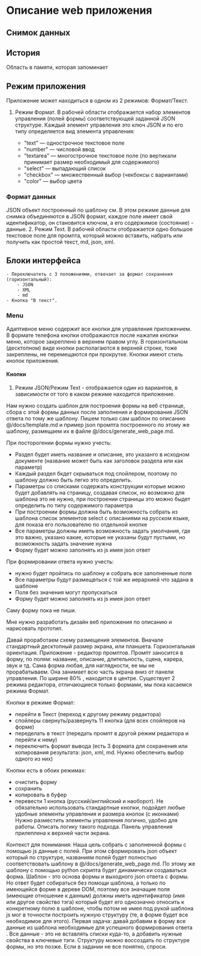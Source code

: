 # Описание web приложения

## Снимок данных

## История
Область в памяти, которая запоминает 
## Режим приложения
Приложение может находиться в одном из 2 режимов: Формат/Текст.
1. Режим Формат. 
В рабочей области отображается набор элементов управления (полей формы) соответствующей заданной JSON структуре. Каждый элемент управления это ключ JSON и по его типу определяется вид элемента управления:

    - "text" — однострочное текстовое поле
    - "number" — числовой ввод
    - "textarea" — многострочное текстовое поле (по вертикали принимает размер необходимый для содержимого)
    - "select" — выпадающий список
    - "checkbox" — множественный выбор (чекбоксы с вариантами)
    - "color" — выбор цвета

### Формат данных
JSON объект построенный по шаблону см. 
В этом режиме данные для снимка объединяются в JSON формат, каждое поле имеет свой идентификатор, он становится ключом, а его содержимое (состояние) - данные.
2. Режим Text. В рабочей области отображается одно большое текстовое поле для промпта, который можно вставить, набрать или получить как простой текст, md, json, xml. 

## Блоки интерфейса
    - Переключатеть с 3 положениями, отвечает за формат сохранения (горизонтальный):
        - JSON
        - XML
        - md
    - Кнопка "В текст". 
### Menu
Адаптивное меню содержит все кнопки для управления приложением. В формате телефона кнопки отображаются после нажатия кнопки меню, которое закреплено в верхнем правом углу. В горизонтальном (десктопном) виде кнопки располагаются в верхней строке, тоже закреплены, не перемещаются при прокрутке. Кнопки имеют стиль кнопок приложения.

#### Кнопки
1. Режим JSON/Режим Text - отображается один из вариантов, в зависимости от того в каком режиме находится приложение.



Нам нужно создать шаблон для построения формы на веб странице, сбора с этой формы данных после заполнения и формирования JSON ответа по тому же шаблону. Пишем только сам шаблон по описанию @/docs/template.md и пример json промпта построенного по этому же шаблону, размещаем их в файле @/docs/generate_web_page.md.

При посторогении формы нужно учесть:
- Раздел будет иметь название и описание, это указанго в исходном документе (название может быть как заголовок раздела или как параметр)
- Каждый раздел бкдет скрываться под спойлером, поэтому по шаблону должно быть легко это определить.
- Параметры со списками содержать конструкции которые можно будет добавлять на страницу, создавая список, но возможно для шаблона это не нужно, при построении страницы это можно быдет определить по типу содержимого параметра
- При построении формы должна быть возможность собрать из шаблона список элементов select  с описаниями на русском языке, для показа его пользователю по отдельной кнопке
- Все параметры должны иметь возможность задать умолчания, где это важно, указано какие, которые не указаны будут пустыми, но возможность задать 
значение нужна
- Форму будет можно заполнять из js имея json ответ

При формировании ответа нужно учесть:
- нужно будет пройтись по шаблону и собрать все заполненные поля
- Все параметры будут размещвться с той же иерархией что задана в шаблоне
- Поля без значения могут пропускаться
- Форму будет можно заполнять из js имея json ответ

Саму форму пока не пиши.



Мне нужно разработать дизайн веб приложения по описанию и нарисовать прототип. 

Давай проработаем схему размещения элементов. 
Вначале стандартный десктопный размер экрана, или планшета. Горизонтальная ориентация. Приложение - редактор промптов. 
Промпт заносится в форму, по полям: название, описание, длительность, сцена, карера, звук и тд. Сама форма любая, для наглядности, ее мы не прорабатываем. Она занимает всю часть экрана вниз от панели управления. По ширине 80% , находится в центре. 
Существует 2 режима редактора, отличающиеся только формами, мы пока касаемся режима Формат.

Кнопки в режиме Формат: 
- перейти в Текст (переход к другому режиму редактора) 
- спойлеры свернуть/развернуть 11 кнопка (для всех спойлеров на форме) 
- переделать в текст (передать промпт в другой режим редактора и перейти к нему) 
- переключить формат вывода (есть 3 формата для сохранения или копирования результата: json, xml, md. Нужно обеспечить выбор одного из них) 

Кнопки есть в обоих режимах: 
- очистить форму 
- сохранить 
- копировать в буфер 
- перевести 1 кнопка (русский/английский и наоборот).
Не обязательно использовать стандартные кнопки, подойдет любые удобные элементы управления и размера кнопок (с иконками)
Нужно разместить элементы управления логично, удобно для работы. Описать логику такого подхода. Панель управления прилеплена к верхней части экрана.


Контекст для понимания:
Наша цель собрать с заполненной формы с помощью js данные с полей. При этом сформировать   json объект который по структуре, названиям полей будет полностью соответствовать шаблону  в @/docs/generate_web_page.md. По этому же шаблону с помощью python скрипта будет динамически создаваться форма. Шаблон - это основа формы и выходного json ответа с формы. Но ответ будет собираться без помощи шаблона, а только по имеющейся форме в дереве DOM, поэтому все значащие поля (имеющие отношение к данным) должны иметь идентификатор (имя или другое свойство тэга) который будет его однозначно относить к конкретному полю в шаблоне, чтобы потом не имея под рукой шаблона js мог в точности построить нужную структуру (те, в форме будет все необходимое для этого). 
Первая задача: давай добавим в форму все данные из шаблона необходимые для успешного формирования ответа . Все данные - это не вставлять списки куда-то, а добавить нужные свойства в ключевые тэги. Структуру можно воссоздать по структуре формы, но это позже.
Если в задании не все понятно, спроси.